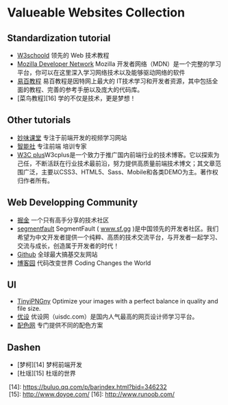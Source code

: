 ﻿# Valueable Websites Collection


## Standardization tutorial

- [W3schoold][1] 领先的 Web 技术教程
- [Mozilla Developer Network][2] Mozilla 开发者网络（MDN）是一个完整的学习平台，你可以在这里深入学习网络技术以及能够驱动网络的软件
- [易百教程][13] 易百教程是因特网上最大的 IT技术学习和开发者资源，其中包括全面的教程、完善的参考手册以及庞大的代码库。
- [菜鸟教程][16] 学的不仅是技术，更是梦想！

## Other tutorials

 - [妙味课堂][3] 专注于前端开发的视频学习网站
 - [智能社][4] 专注前端 培训专家
 - [W3C plus][5]W3cplus是一个致力于推广国内前端行业的技术博客。它以探索为己任，不断活跃在行业技术最前沿，努力提供高质量前端技术博文；其文章范围广泛，主要以CSS3、HTML5、Sass、Mobile和各类DEMO为主。著作权归作者所有。

## Web Developping Community

 - [掘金][6] 一个只有高手分享的技术社区
 - [segmentfault][7] SegmentFault ( www.sf.gg )是中国领先的开发者社区。我们希望为中文开发者提供一个纯粹、高质的技术交流平台，与开发者一起学习、交流与成长，创造属于开发者的时代！
 - [Github][8] 全球最大搞基交友网站
 - [博客园][9] 代码改变世界 Coding Changes the World

## UI

 - [TinyiPNGny][10] Optimize your images with a perfect balance in quality and file size.
 - [优设][11] 优设网（uisdc.com）是国内人气最高的网页设计师学习平台。
 - [配色网][12] 专门提供不同的配色方案

## Dashen

 - [梦柯][14] 梦柯前端开发
 - [杜瑶][15] 杜瑶的世界
 
 
  [1]: http://www.w3school.com.cn/
  [2]: https://developer.mozilla.org/zh-CN/docs/Web/JavaScript
  [3]: http://www.miaov.com/
  [4]: http://www.zhinengshe.com/index.html
  [5]: http://www.w3cplus.com/
  [6]: https://juejin.im/
  [7]: https://segmentfault.com/
  [8]: https://github.com/
  [9]: http://www.cnblogs.com/
  [10]: https://tinypng.com/
  [11]: http://www.uisdc.com/
  [12]: http://www.peise.net/
  [13]: http://www.yiibai.com/
  [14]: https://buluo.qq.com/p/barindex.html?bid=346232  
  [15]: http://www.doyoe.com/
  [16]: http://www.runoob.com/

